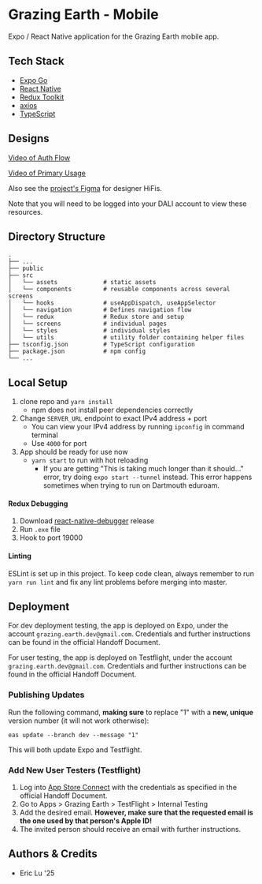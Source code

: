 # Grazing Earth - Mobile

Expo / React Native application for the Grazing Earth mobile app.

## Tech Stack
- [Expo Go](https://expo.dev/client)
- [React Native](https://reactnative.dev/)
- [Redux Toolkit](https://redux-toolkit.js.org/)
- [axios](https://github.com/axios/axios)
- [TypeScript](https://www.typescriptlang.org/docs/)

## Designs

[Video of Auth Flow](https://drive.google.com/file/d/1YCM55DrjuRjhGMfjDI_hOMdjj0VTYAs6/view?usp=share_link)

[Video of Primary Usage](https://drive.google.com/file/d/1i1JUlTDhdVu2D3sDVSfA0dYbBYb5zOFN/view?usp=share_link)

Also see the [project's Figma](https://www.figma.com/file/jG7r9xm9YPpl9n1knMEhvN/Grazing-Earth-22F?node-id=204%3A14&t=imGaYR2s9wZ4U1dU-0) for designer HiFis.

Note that you will need to be logged into your DALI account to view these resources.

## Directory Structure
    .
    ├── ...    
    ├── public
    ├── src                
    │   └── assets             # static assets   
    │   └── components         # reusable components across several screens
    │   └── hooks              # useAppDispatch, useAppSelector
    │   └── navigation         # Defines navigation flow
    │   └── redux              # Redux store and setup
    │   └── screens            # individual pages
    │   └── styles             # individual styles
    │   └── utils              # utility folder containing helper files
    ├── tsconfig.json          # TypeScript configuration
    ├── package.json           # npm config
    └── ...

## Local Setup

1. clone repo and `yarn install`
   - npm does not install peer dependencies correctly
2. Change `SERVER_URL` endpoint to exact IPv4 address + port
   - You can view your IPv4 address by running `ipconfig` in command terminal
   - Use `4000` for port
3. App should be ready for use now
   - `yarn start` to run with hot reloading
      - If you are getting "This is taking much longer than it should..." error, try doing `expo start --tunnel` instead. This error happens sometimes when trying to run on Dartmouth eduroam.

#### Redux Debugging

1. Download [react-native-debugger](https://github.com/jhen0409/react-native-debugger/releases) release
2. Run `.exe` file
3. Hook to port 19000

#### Linting

ESLint is set up in this project. To keep code clean, always remember to run `yarn run lint` and fix any lint problems before merging into master.

## Deployment

For dev deployment testing, the app is deployed on Expo, under the account `grazing.earth.dev@gmail.com`. Credentials and further instructions can be found in the official Handoff Document.

For user testing, the app is deployed on Testflight, under the account `grazing.earth.dev@gmail.com`. Credentials and further instructions can be found in the official Handoff Document.

### Publishing Updates

Run the following command, **making sure** to replace "1" with a **new, unique** version number (it will not work otherwise):

```eas update --branch dev --message "1"```

This will both update Expo and Testflight.

### Add New User Testers (Testflight)

1. Log into [App Store Connect](https://appstoreconnect.apple.com/) with the credentials as specified in the official Handoff Document.
2. Go to Apps > Grazing Earth > TestFlight > Internal Testing
3. Add the desired email. **However, make sure that the requested email is the one used by that person's Apple ID!**
4. The invited person should receive an email with further instructions.

## Authors & Credits
- Eric Lu '25
